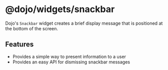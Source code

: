 # @dojo/widgets/snackbar

Dojo's `Snackbar` widget creates a brief display message that is positioned at the bottom of the screen.

## Features

- Provides a simple way to present information to a user
- Provides an easy API for dismissing snackbar messages
